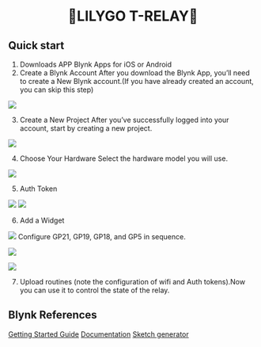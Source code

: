 <h1 align = "center">🌟LILYGO T-RELAY🌟</h1>

## Quick start
1. Downloads APP
Blynk Apps for iOS or Android
2. Create a Blynk Account
After you download the Blynk App, you’ll need to create a New Blynk account.(If you have already created an account, you can skip this step)

  ![](../../image/Create_a_Blynk_Account.png)

3. Create a New Project
After you’ve successfully logged into your account, start by creating a new project.

  ![](../../image/Create_a_New_Project.png)

4. Choose Your Hardware
Select the hardware model you will use. 

  ![](../../image/Choose_Your_Hardware.png)

5. Auth Token

  ![](../../image/Auth_Token_1.png)
  ![](../../image/Auth_Token_2.png)

6. Add a Widget

  ![](../../image/Add_a_Widget.png)
Configure GP21, GP19, GP18, and GP5 in sequence.

  ![](../../image/Add_a_Widget_2.png)

  ![](../../image/Add_a_Widget_3.png)

7. Upload routines (note the configuration of wifi and Auth tokens).Now you can use it to control the state of the relay.

## Blynk References

[Getting Started Guide](https://www.blynk.cc/getting-started)
[Documentation](http://docs.blynk.cc/)
[Sketch generator](https://examples.blynk.cc/)

